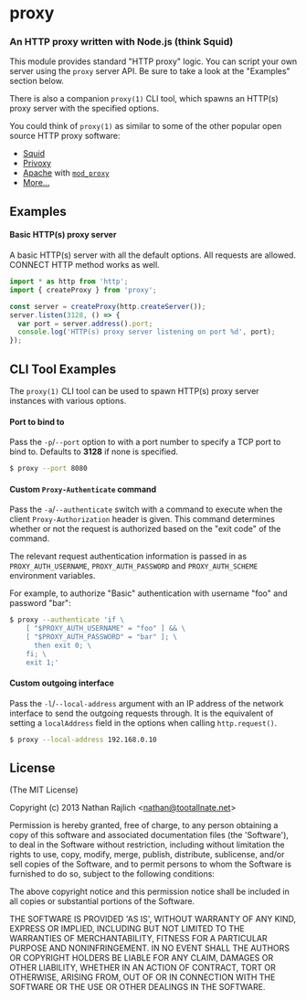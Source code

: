 proxy
=====
### An HTTP proxy written with Node.js (think Squid)

This module provides standard "HTTP proxy" logic. You can script your own server
using the `proxy` server API. Be sure to take a look at the "Examples" section
below.

There is also a companion `proxy(1)` CLI tool, which spawns an HTTP(s) proxy
server with the specified options.

You could think of `proxy(1)` as similar to some of the other popular open
source HTTP proxy software:

 * [Squid][]
 * [Privoxy][]
 * [Apache][] with [`mod_proxy`][mod_proxy]
 * [More…](http://wikipedia.org/wiki/Proxy_server#Web_proxy_servers)

Examples
--------

#### Basic HTTP(s) proxy server

A basic HTTP(s) server with all the default options. All requests are allowed.
CONNECT HTTP method works as well.

```ts
import * as http from 'http';
import { createProxy } from 'proxy';

const server = createProxy(http.createServer());
server.listen(3128, () => {
  var port = server.address().port;
  console.log('HTTP(s) proxy server listening on port %d', port);
});
```


CLI Tool Examples
-----------------

The `proxy(1)` CLI tool can be used to spawn HTTP(s) proxy server instances with
various options.

#### Port to bind to

Pass the `-p`/`--port` option to with a port number to specify a TCP port to
bind to. Defaults to __3128__ if none is specified.

``` bash
$ proxy --port 8080
```

#### Custom `Proxy-Authenticate` command

Pass the `-a`/`--authenticate` switch with a command to execute when the client
`Proxy-Authorization` header is given. This command determines whether or not the
request is authorized based on the "exit code" of the command.

The relevant request authentication information is passed in as
`PROXY_AUTH_USERNAME`, `PROXY_AUTH_PASSWORD` and `PROXY_AUTH_SCHEME` environment
variables.

For example, to authorize "Basic" authentication with username "foo" and
password "bar":

``` bash
$ proxy --authenticate 'if \
    [ "$PROXY_AUTH_USERNAME" = "foo" ] && \
    [ "$PROXY_AUTH_PASSWORD" = "bar" ]; \
      then exit 0; \
    fi; \
    exit 1;'
```

#### Custom outgoing interface

Pass the `-l`/`--local-address` argument with an IP address of the network
interface to send the outgoing requests through. It is the equivalent of setting
a `localAddress` field in the options when calling `http.request()`.

``` bash
$ proxy --local-address 192.168.0.10
```

License
-------

(The MIT License)

Copyright (c) 2013 Nathan Rajlich &lt;nathan@tootallnate.net&gt;

Permission is hereby granted, free of charge, to any person obtaining
a copy of this software and associated documentation files (the
'Software'), to deal in the Software without restriction, including
without limitation the rights to use, copy, modify, merge, publish,
distribute, sublicense, and/or sell copies of the Software, and to
permit persons to whom the Software is furnished to do so, subject to
the following conditions:

The above copyright notice and this permission notice shall be
included in all copies or substantial portions of the Software.

THE SOFTWARE IS PROVIDED 'AS IS', WITHOUT WARRANTY OF ANY KIND,
EXPRESS OR IMPLIED, INCLUDING BUT NOT LIMITED TO THE WARRANTIES OF
MERCHANTABILITY, FITNESS FOR A PARTICULAR PURPOSE AND NONINFRINGEMENT.
IN NO EVENT SHALL THE AUTHORS OR COPYRIGHT HOLDERS BE LIABLE FOR ANY
CLAIM, DAMAGES OR OTHER LIABILITY, WHETHER IN AN ACTION OF CONTRACT,
TORT OR OTHERWISE, ARISING FROM, OUT OF OR IN CONNECTION WITH THE
SOFTWARE OR THE USE OR OTHER DEALINGS IN THE SOFTWARE.


[Squid]: http://www.squid-cache.org/
[Privoxy]: http://www.privoxy.org/
[Apache]: http://www.apache.org/
[mod_proxy]: http://httpd.apache.org/docs/current/mod/mod_proxy.html
